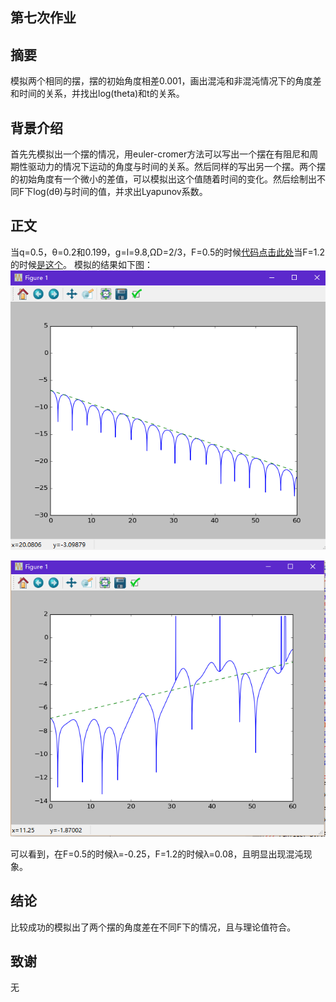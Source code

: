 ## 第七次作业 ##

摘要
-------
模拟两个相同的摆，摆的初始角度相差0.001，画出混沌和非混沌情况下的角度差和时间的关系，并找出log(theta)和t的关系。

背景介绍
-------
首先先模拟出一个摆的情况，用euler-cromer方法可以写出一个摆在有阻尼和周期性驱动力的情况下运动的角度与时间的关系。然后同样的写出另一个摆。两个摆的初始角度有一个微小的差值，可以模拟出这个值随着时间的变化。然后绘制出不同F下log(dθ)与时间的值，并求出Lyapunov系数。

正文
-------
当q=0.5，θ=0.2和0.199，g=l=9.8,ΩD=2/3，F=0.5的时候[代码点击此处](https://github.com/Meisterklasse/compuational_physics_N2014301020015/blob/master/two_identical_pendulums1.py)当F=1.2的时候[是这个](https://github.com/Meisterklasse/compuational_physics_N2014301020015/blob/master/two_identical_pendulums2.py)。
模拟的结果如下图：
![F=0.5](https://github.com/Meisterklasse/compuational_physics_N2014301020015/blob/master/%E5%8F%8C%E6%91%861.png)

![F=1.2](https://github.com/Meisterklasse/compuational_physics_N2014301020015/blob/master/%E5%8F%8C%E6%91%862.png)

可以看到，在F=0.5的时候λ=-0.25，F=1.2的时候λ=0.08，且明显出现混沌现象。

结论
-------
比较成功的模拟出了两个摆的角度差在不同F下的情况，且与理论值符合。

致谢
-------
无